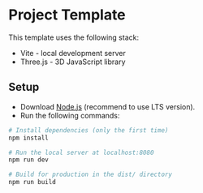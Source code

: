 # Project Template

This template uses the following stack:

- Vite - local development server
- Three.js - 3D JavaScript library

## Setup
- Download [Node.js](https://nodejs.org/en/download/) (recommend to use LTS version).
- Run the following commands:

``` bash
# Install dependencies (only the first time)
npm install

# Run the local server at localhost:8080
npm run dev

# Build for production in the dist/ directory
npm run build
```
